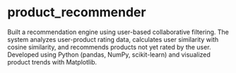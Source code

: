 # product_recommender
Built a recommendation engine using user-based collaborative filtering. The system analyzes user-product rating data, calculates user similarity with cosine similarity, and recommends products not yet rated by the user. Developed using Python (pandas, NumPy, scikit-learn) and visualized product trends with Matplotlib.
